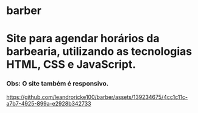 # barber

<h1>Site para agendar horários da barbearia, utilizando as tecnologias HTML, CSS e JavaScript.</h1>
<h3>Obs: O site também é responsivo.</h3>

https://github.com/leandroricke100/barber/assets/139234675/4cc1c11c-a7b7-4925-899a-e2928b342733

